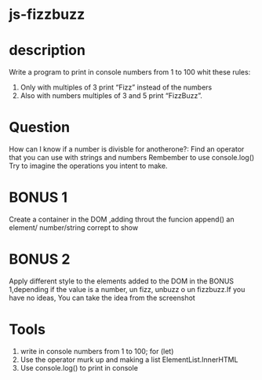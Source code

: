 # js-fizzbuzz

# description

Write a program to print in console numbers from 1 to 100 whit these rules:

1.  Only with multiples of 3 print “Fizz” instead of the numbers
2.  Also with numbers multiples of 3 and 5 print “FizzBuzz”.

# Question

How can I know if a number is divisble for anotherone?:
Find an operator that you can use with strings and numbers
Rembember to use console.log()
Try to imagine the operations you intent to make.

# BONUS 1

Create a container in the DOM ,adding throut the funcion append() an element/ number/string corrept to show

# BONUS 2

Apply different style to the elements added to the DOM in the BONUS 1,depending if the value is a number, un fizz, unbuzz o un fizzbuzz.If you have no ideas, You can take the idea from the screenshot

# Tools

1. write in console numbers from 1 to 100; for (let)
2. Use the operator murk up and making a list ElementList.InnerHTML
3. Use console.log() to print in console

